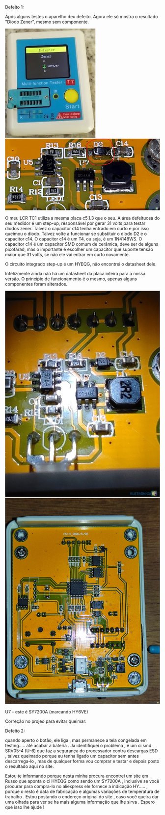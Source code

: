 Defeito 1:

Após alguns testes o aparelho deu defeito. Agora ele só mostra o resultado "Diodo Zener", mesmo sem componente.

<img src=".assets/d1.JPG"/>

<img src=".assets/d2.JPG"/>

O meu LCR TC1 utiliza a mesma placa c5.1.3 que o seu. A área defeituosa do seu medidor é um step-up, responsável por gerar 31 volts para testar diodos zener. Talvez o capacitor c14 tenha entrado em curto e por isso queimou o diodo. Talvez volte a funcionar se substituir o diodo D2 e o capacitor c14. O capacitor c14 é um T4, ou seja, é um 1N4148WS. O capacitor c14 é um capacitor SMD comum de cerâmica, deve ser de alguns picofarad, mas o importante é escolher um capacitor que suporte tensão maior que 31 volts, se não ele vai entrar em curto novamente.

O circuito integrado step-up é um HYEQG, não encontrei o datasheet dele.

Infelizmente ainda não há um datasheet da placa inteira para a nossa versão. O principio de funcionamento é o mesmo, apenas alguns componentes foram alterados.

<img src=".assets/d3.jpg"/>

<img src=".assets/d4.jpg"/>

U7 - este é SY7200A (marcando HY6VE)

Correção no projeo para evitar queimar:


Defeito 2:

quando aperto o botão, ele liga , mas permanece a tela congelada em testing.....  até acabar a bateria . Ja identifiquei o problema , é um ci smd SRV05-4  (U-6) que faz a segurança do processador contra descargas ESD , talvez queimado porque eu tenha ligado um capacitor sem antes descarrega-lo , mas de qualquer forma vou comprar e testar e depois posto o resultado aqui no site.

Estou te informando porque nesta minha procura encontrei um site em Russo que aponta o ci HYEQG como sendo um SY7200A , inclusive se você procurar para compra-lo no aliexpress ele fornece a indicação HY..... , porque o resto é data de fabricação e algumas variações de temperatura de trabalho . Estou postando o endereço original do site , caso você queira dar uma olhada para ver se ha mais alguma informação que lhe sirva . Espero que isso lhe ajude !
